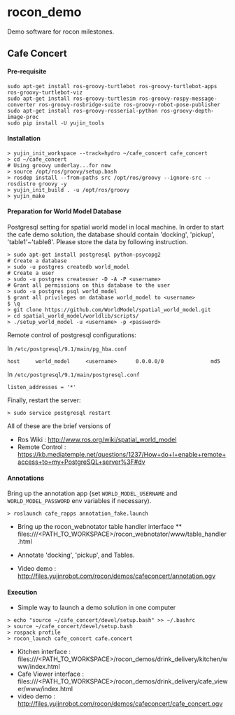 rocon_demo
==========

Demo software for rocon milestones.

## Cafe Concert ##


#### Pre-requisite

```
sudo apt-get install ros-groovy-turtlebot ros-groovy-turtlebot-apps ros-groovy-turtlebot-viz
sudo apt-get install ros-groovy-turtlesim ros-groovy-rospy-message-converter ros-groovy-rosbridge-suite ros-groovy-robot-pose-publisher
sudo apt-get install ros-groovy-rosserial-python ros-groovy-depth-image-proc
sudo pip install -U yujin_tools
```

#### Installation ####

```
> yujin_init_workspace --track=hydro ~/cafe_concert cafe_concert
> cd ~/cafe_concert
# Using groovy underlay...for now
> source /opt/ros/groovy/setup.bash
> rosdep install --from-paths src /opt/ros/groovy --ignore-src --rosdistro groovy -y
> yujin_init_build . -u /opt/ros/groovy
> yujin_make
```

#### Preparation for World Model Database ####

Postgresql setting for spatial world model in local machine. In order to start the cafe demo solution,
the database should contain 'docking', 'pickup', 'table1'~'table8'. Please store the data by following instruction.

```
> sudo apt-get install postgresql python-psycopg2
# Create a database
> sudo -u postgres createdb world_model
# Create a user
> sudo -u postgres createuser -D -A -P <username>
# Grant all permissions on this database to the user
> sudo -u postgres psql world_model
$ grant all privileges on database world_model to <username>
$ \q
> git clone https://github.com/WorldModel/spatial_world_model.git
> cd spatial_world_model/worldlib/scripts/
> ./setup_world_model -u <username> -p <password>
```

Remote control of postgresql configurations:

In `/etc/postgresql/9.1/main/pg_hba.conf`

```
host     world_model     <username>      0.0.0.0/0               md5
```

In `/etc/postgresql/9.1/main/postgresql.conf`

```
listen_addresses = '*'
```

Finally, restart the server:

```
> sudo service postgresql restart
```

All of these are the brief versions of

 * Ros Wiki : http://www.ros.org/wiki/spatial_world_model
 * Remote Control : https://kb.mediatemple.net/questions/1237/How+do+I+enable+remote+access+to+my+PostgreSQL+server%3F#dv

#### Annotations

Bring up the annotation app (set `WORLD_MODEL_USERNAME` and `WORLD_MODEL_PASSWORD` env variables if necessary).

```
> roslaunch cafe_rapps annotation_fake.launch
```

* Bring up the rocon_webnotator table handler interface
** files:///\<PATH_TO_WORKSPACE\>/rocon_webnotator/www/table_handler.html

* Annotate 'docking', 'pickup', and Tables.
* Video demo : http://files.yujinrobot.com/rocon/demos/cafeconcert/annotation.ogv


#### Execution ####

* Simple way to launch a demo solution in one computer

```
> echo "source ~/cafe_concert/devel/setup.bash" >> ~/.bashrc
> source ~/cafe_concert/devel/setup.bash
> rospack profile
> rocon_launch cafe_concert cafe.concert
```

* Kitchen interface : files:///\<PATH_TO_WORKSPACE\>/rocon_demos/drink_delivery/kitchen/www/index.html
* Cafe Viewer interface : files:///\<PATH_TO_WORKSPACE\>/rocon_demos/drink_delivery/cafe_viewer/www/index.html
* video demo : http://files.yujinrobot.com/rocon/demos/cafeconcert/cafe_concert.ogv
